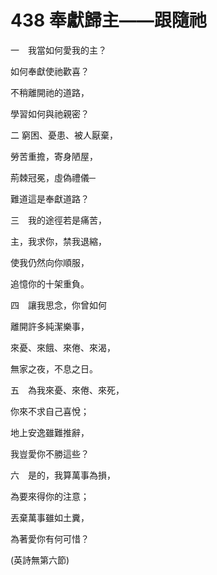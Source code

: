 # 438 奉獻歸主——跟隨祂

一　我當如何愛我的主？

如何奉獻使祂歡喜？

不稍離開祂的道路，

學習如何與祂親密？

二 窮困、憂患、被人厭棄，

勞苦重擔，寄身陋屋，

荊棘冠冕，虛偽禮儀─

難道這是奉獻道路？

三　我的途徑若是痛苦，

主，我求你，禁我退縮，

使我仍然向你順服，

追憶你的十架重負。

四　讓我思念，你曾如何

離開許多純潔樂事，

來憂、來餓、來倦、來渴，

無家之夜，不息之日。

五　為我來憂、來倦、來死，

你來不求自己喜悅；

地上安逸雖難推辭，

我豈愛你不勝這些？

六　是的，我算萬事為損，

為要來得你的注意；

丟棄萬事雖如土糞，

為著愛你有何可惜？

(英詩無第六節)

